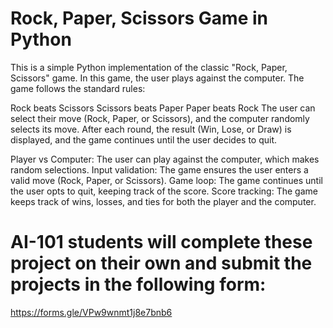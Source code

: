 # Rock, Paper, Scissors Game in Python

This is a simple Python implementation of the classic "Rock, Paper, Scissors" game. In this game, the user plays against the computer. The game follows the standard rules:

Rock beats Scissors
Scissors beats Paper
Paper beats Rock
The user can select their move (Rock, Paper, or Scissors), and the computer randomly selects its move. After each round, the result (Win, Lose, or Draw) is displayed, and the game continues until the user decides to quit.

Player vs Computer: The user can play against the computer, which makes random selections.
Input validation: The game ensures the user enters a valid move (Rock, Paper, or Scissors).
Game loop: The game continues until the user opts to quit, keeping track of the score.
Score tracking: The game keeps track of wins, losses, and ties for both the player and the computer.

# AI-101 students will complete these project on their own and submit the projects in the following form:

https://forms.gle/VPw9wnmt1j8e7bnb6
